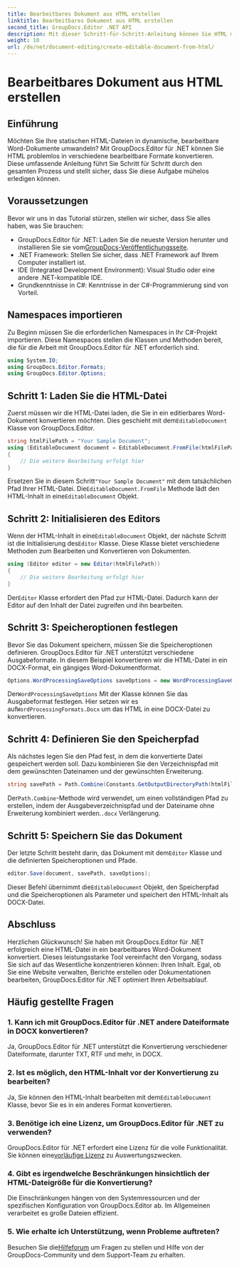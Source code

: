 ```yaml
---
title: Bearbeitbares Dokument aus HTML erstellen
linktitle: Bearbeitbares Dokument aus HTML erstellen
second_title: GroupDocs.Editor .NET API
description: Mit dieser Schritt-für-Schritt-Anleitung können Sie HTML mit GroupDocs.Editor für .NET in bearbeitbare Word-Dokumente konvertieren. Perfekt zur Optimierung Ihres Dokumentenmanagement-Workflows.
weight: 10
url: /de/net/document-editing/create-editable-document-from-html/
---
```


# Bearbeitbares Dokument aus HTML erstellen

## Einführung
Möchten Sie Ihre statischen HTML-Dateien in dynamische, bearbeitbare Word-Dokumente umwandeln? Mit GroupDocs.Editor für .NET können Sie HTML problemlos in verschiedene bearbeitbare Formate konvertieren. Diese umfassende Anleitung führt Sie Schritt für Schritt durch den gesamten Prozess und stellt sicher, dass Sie diese Aufgabe mühelos erledigen können.
## Voraussetzungen
Bevor wir uns in das Tutorial stürzen, stellen wir sicher, dass Sie alles haben, was Sie brauchen:
-  GroupDocs.Editor für .NET: Laden Sie die neueste Version herunter und installieren Sie sie vom[GroupDocs-Veröffentlichungsseite](https://releases.groupdocs.com/editor/net/).
- .NET Framework: Stellen Sie sicher, dass .NET Framework auf Ihrem Computer installiert ist.
- IDE (Integrated Development Environment): Visual Studio oder eine andere .NET-kompatible IDE.
- Grundkenntnisse in C#: Kenntnisse in der C#-Programmierung sind von Vorteil.
## Namespaces importieren
Zu Beginn müssen Sie die erforderlichen Namespaces in Ihr C#-Projekt importieren. Diese Namespaces stellen die Klassen und Methoden bereit, die für die Arbeit mit GroupDocs.Editor für .NET erforderlich sind.
```csharp
using System.IO;
using GroupDocs.Editor.Formats;
using GroupDocs.Editor.Options;
```
## Schritt 1: Laden Sie die HTML-Datei
 Zuerst müssen wir die HTML-Datei laden, die Sie in ein editierbares Word-Dokument konvertieren möchten. Dies geschieht mit dem`EditableDocument` Klasse von GroupDocs.Editor.

```csharp
string htmlFilePath = "Your Sample Document";
using (EditableDocument document = EditableDocument.FromFile(htmlFilePath, null))
{
    // Die weitere Bearbeitung erfolgt hier
}
```
 Ersetzen Sie in diesem Schritt`"Your Sample Document"` mit dem tatsächlichen Pfad Ihrer HTML-Datei. Die`EditableDocument.FromFile` Methode lädt den HTML-Inhalt in eine`EditableDocument` Objekt.
## Schritt 2: Initialisieren des Editors
 Wenn der HTML-Inhalt in eine`EditableDocument` Objekt, der nächste Schritt ist die Initialisierung des`Editor` Klasse. Diese Klasse bietet verschiedene Methoden zum Bearbeiten und Konvertieren von Dokumenten.

```csharp
using (Editor editor = new Editor(htmlFilePath))
{
    // Die weitere Bearbeitung erfolgt hier
}
```
 Der`Editor` Klasse erfordert den Pfad zur HTML-Datei. Dadurch kann der Editor auf den Inhalt der Datei zugreifen und ihn bearbeiten.
## Schritt 3: Speicheroptionen festlegen
Bevor Sie das Dokument speichern, müssen Sie die Speicheroptionen definieren. GroupDocs.Editor für .NET unterstützt verschiedene Ausgabeformate. In diesem Beispiel konvertieren wir die HTML-Datei in ein DOCX-Format, ein gängiges Word-Dokumentformat.

```csharp
Options.WordProcessingSaveOptions saveOptions = new WordProcessingSaveOptions(WordProcessingFormats.Docx);
```
 Der`WordProcessingSaveOptions` Mit der Klasse können Sie das Ausgabeformat festlegen. Hier setzen wir es auf`WordProcessingFormats.Docx` um das HTML in eine DOCX-Datei zu konvertieren.
## Schritt 4: Definieren Sie den Speicherpfad
Als nächstes legen Sie den Pfad fest, in dem die konvertierte Datei gespeichert werden soll. Dazu kombinieren Sie den Verzeichnispfad mit dem gewünschten Dateinamen und der gewünschten Erweiterung.

```csharp
string savePath = Path.Combine(Constants.GetOutputDirectoryPath(htmlFilePath), Path.GetFileNameWithoutExtension(htmlFilePath) + ".docx");
```
 Der`Path.Combine`-Methode wird verwendet, um einen vollständigen Pfad zu erstellen, indem der Ausgabeverzeichnispfad und der Dateiname ohne Erweiterung kombiniert werden.`.docx` Verlängerung.
## Schritt 5: Speichern Sie das Dokument
 Der letzte Schritt besteht darin, das Dokument mit dem`Editor` Klasse und die definierten Speicheroptionen und Pfade.

```csharp
editor.Save(document, savePath, saveOptions);
```
 Dieser Befehl übernimmt die`EditableDocument` Objekt, den Speicherpfad und die Speicheroptionen als Parameter und speichert den HTML-Inhalt als DOCX-Datei.
## Abschluss
Herzlichen Glückwunsch! Sie haben mit GroupDocs.Editor für .NET erfolgreich eine HTML-Datei in ein bearbeitbares Word-Dokument konvertiert. Dieses leistungsstarke Tool vereinfacht den Vorgang, sodass Sie sich auf das Wesentliche konzentrieren können: Ihren Inhalt. Egal, ob Sie eine Website verwalten, Berichte erstellen oder Dokumentationen bearbeiten, GroupDocs.Editor für .NET optimiert Ihren Arbeitsablauf.
## Häufig gestellte Fragen
### 1. Kann ich mit GroupDocs.Editor für .NET andere Dateiformate in DOCX konvertieren?
Ja, GroupDocs.Editor für .NET unterstützt die Konvertierung verschiedener Dateiformate, darunter TXT, RTF und mehr, in DOCX.
### 2. Ist es möglich, den HTML-Inhalt vor der Konvertierung zu bearbeiten?
 Ja, Sie können den HTML-Inhalt bearbeiten mit dem`EditableDocument` Klasse, bevor Sie es in ein anderes Format konvertieren.
### 3. Benötige ich eine Lizenz, um GroupDocs.Editor für .NET zu verwenden?
 GroupDocs.Editor für .NET erfordert eine Lizenz für die volle Funktionalität. Sie können eine[vorläufige Lizenz](https://purchase.groupdocs.com/temporary-license/) zu Auswertungszwecken.
### 4. Gibt es irgendwelche Beschränkungen hinsichtlich der HTML-Dateigröße für die Konvertierung?
Die Einschränkungen hängen von den Systemressourcen und der spezifischen Konfiguration von GroupDocs.Editor ab. Im Allgemeinen verarbeitet es große Dateien effizient.
### 5. Wie erhalte ich Unterstützung, wenn Probleme auftreten?
 Besuchen Sie die[Hilfeforum](https://forum.groupdocs.com/c/editor/20) um Fragen zu stellen und Hilfe von der GroupDocs-Community und dem Support-Team zu erhalten.